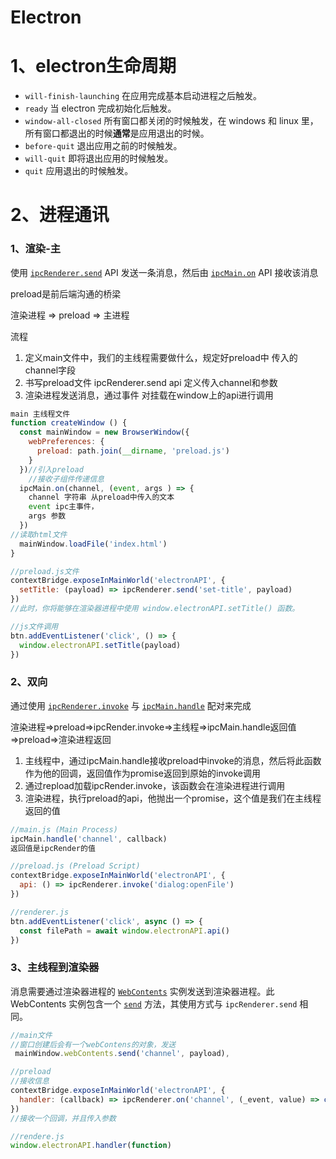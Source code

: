 # Electron

# 1、electron生命周期

- `will-finish-launching` 在应用完成基本启动进程之后触发。
- `ready` 当 electron 完成初始化后触发。
- `window-all-closed` 所有窗口都关闭的时候触发，在 windows 和 linux 里，所有窗口都退出的时候**通常**是应用退出的时候。
- `before-quit` 退出应用之前的时候触发。
- `will-quit` 即将退出应用的时候触发。
- `quit` 应用退出的时候触发。

# 2、进程通讯

### 1、渲染-主

使用 [`ipcRenderer.send`](https://electron.nodejs.cn/docs/latest/api/ipc-renderer) API 发送一条消息，然后由 [`ipcMain.on`](https://electron.nodejs.cn/docs/latest/api/ipc-main) API 接收该消息

preload是前后端沟通的桥梁

渲染进程 => preload => 主进程

流程

1. 定义main文件中，我们的主线程需要做什么，规定好preload中 传入的channel字段
2. 书写preload文件  ipcRenderer.send api 定义传入channel和参数
3. 渲染进程发送消息，通过事件 对挂载在window上的api进行调用

```js
main 主线程文件
function createWindow () {
  const mainWindow = new BrowserWindow({
    webPreferences: {
      preload: path.join(__dirname, 'preload.js')
    }
  })//引入preload
	//接收子组件传递信息
  ipcMain.on(channel, (event, args ) => {
    channel 字符串 从preload中传入的文本
    event ipc主事件，
    args 参数
  })
//读取html文件
  mainWindow.loadFile('index.html')
}
```

```js
//preload.js文件 
contextBridge.exposeInMainWorld('electronAPI', {
  setTitle: (payload) => ipcRenderer.send('set-title', payload)
})
//此时，你将能够在渲染器进程中使用 window.electronAPI.setTitle() 函数。
```

```js
//js文件调用
btn.addEventListener('click', () => {
  window.electronAPI.setTitle(payload)
})

```

### 2、双向

通过使用 [`ipcRenderer.invoke`](https://electron.nodejs.cn/docs/latest/api/ipc-renderer#ipcrendererinvokechannel-args) 与 [`ipcMain.handle`](https://electron.nodejs.cn/docs/latest/api/ipc-main#ipcmainhandlechannel-listener) 配对来完成

渲染进程=>preload=>ipcRender.invoke=>主线程=>ipcMain.handle返回值=>preload=>渲染进程返回

1. 主线程中，通过ipcMain.handle接收preload中invoke的消息，然后将此函数作为他的回调，返回值作为promise返回到原始的invoke调用
2. 通过repload加载ipcRender.invoke，该函数会在渲染进程进行调用
3. 渲染进程，执行preload的api，他抛出一个promise，这个值是我们在主线程返回的值

```javascript
//main.js (Main Process)
ipcMain.handle('channel', callback)
返回值是ipcRender的值
```

```js
//preload.js (Preload Script)
contextBridge.exposeInMainWorld('electronAPI', {
  api: () => ipcRenderer.invoke('dialog:openFile')
})
```

```js
//renderer.js 
btn.addEventListener('click', async () => {
  const filePath = await window.electronAPI.api()
})
```

### 3、主线程到渲染器

消息需要通过渲染器进程的 [`WebContents`](https://electron.nodejs.cn/docs/latest/api/web-contents) 实例发送到渲染器进程。此 WebContents 实例包含一个 [`send`](https://electron.nodejs.cn/docs/latest/api/web-contents#contentssendchannel-args) 方法，其使用方式与 `ipcRenderer.send` 相同。

```js
//main文件
//窗口创建后会有一个webContens的对象，发送
 mainWindow.webContents.send('channel', payload),
```

```js
//preload
//接收信息
contextBridge.exposeInMainWorld('electronAPI', {
  handler: (callback) => ipcRenderer.on('channel', (_event, value) => callback(value))
})
//接收一个回调，并且传入参数
```

```js
//rendere.js
window.electronAPI.handler(function)
```
